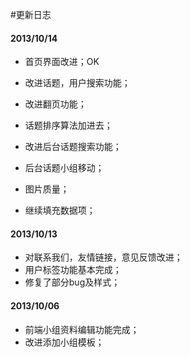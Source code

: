 #更新日志

#### 2013/10/14
* 首页界面改进；OK
* 改进话题，用户搜索功能；
* 改进翻页功能；

* 话题排序算法加进去；
* 改进后台话题搜索功能；
* 后台话题小组移动；

* 图片质量；
* 继续填充数据项；


#### 2013/10/13
* 对联系我们，友情链接，意见反馈改进；
* 用户标签功能基本完成；
* 修复了部分bug及样式；

#### 2013/10/06
* 前端小组资料编辑功能完成；
* 改进添加小组模板；

